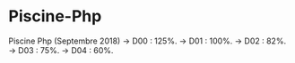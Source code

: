 # Piscine-Php
Piscine Php (Septembre 2018)
-> D00 : 125%.
-> D01 : 100%.
-> D02 :  82%.
-> D03 :  75%.
-> D04 :  60%.
